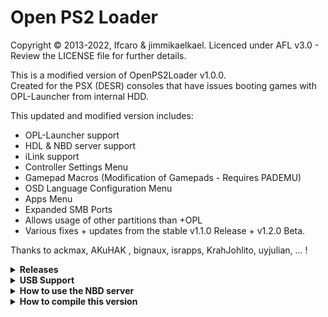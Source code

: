# Open PS2 Loader

Copyright © 2013-2022, Ifcaro & jimmikaelkael.
Licenced under AFL v3.0 - Review the LICENSE file for further details.

This is a modified version of OpenPS2Loader v1.0.0.</br>
Created for the PSX (DESR) consoles that have issues booting games with OPL-Launcher from internal HDD.

This updated and modified version includes:
- OPL-Launcher support
- HDL & NBD server support
- iLink support
- Controller Settings Menu
- Gamepad Macros (Modification of Gamepads - Requires PADEMU)
- OSD Language Configuration Menu
- Apps Menu
- Expanded SMB Ports
- Allows usage of other partitions than +OPL
- Various fixes + updates from the stable v1.1.0 Release + v1.2.0 Beta.

Thanks to ackmax, AKuHAK , bignaux, israpps, KrahJohlito, uyjulian, ... !

<details>
  <summary> <b> Releases </b> </summary>
<p>

When you download and extract the latest Open PS2 Loader from this repo, you will receive 5 variants:

| Variant | File Name | Description |
| --------- | ----------- | ----------- |
| `Release` | OPNPS2LD.ELF | Regular OPL release with GSM. |
| `ALL` | OPNPS2LD-ALL.ELF | OPL with GSM and all the features below. |
| `IGS` | OPNPS2LD-IGS.ELF | OPL with In-Game Screenshot feature. |
| `PADEMU` | OPNPS2LD-PADEMU.ELF | OPL with Pad emulation for DS3 & DS4. |
| `RTL` | OPNPS2LD-RTL.ELF | OPL with the right to left language support. |

- You can also compile you own variant, see "How to compile this version".

</p>
</details>

<details>
  <summary> <b> USB Support </b> </summary>
<p>

- USB drives must be formatted in FAT32 (MBR)
- You can format large drives in FAT32 with http://ridgecrop.co.uk/index.htm?guiformat.htm
- USBUtil is the recommended tool to install a game on USB drives, it can split games over 4GB. </br> You can get it here: https://www.psx-place.com/threads/usbutil-by-iseko.19048/

</p>
</details>

<details>
  <summary> <b> How to use the NBD server </b> </summary>
<p>

- To connect to the NBD server you will first need an NBD client and driver on your PC.
- The Ceph MSI installer bundles a signed version of the WNBD driver. </br> It can be downloaded from here: https://cloudbase.it/ceph-for-windows/
- Install the client and reboot.
- Open CMD as administrator and run: </br> ```wnbd-client.exe map hdd1 SERVER_IP``` <- Shown in OPL when NBD server started.
- You can now install games with hdl_dump like: </br> ```hdl_dump inject_dvd hdd1: "GAME_TITLE" "ISO_FILE" "BLUS_123.45" *u4```
- Unfortunately, this process can take up to 1-2 hours depending on game size.
- If you want to disconnect, open CMD as administrator and run: </br> ```wnbd-client.exe unmap hdd1```

</p>
</details>

<details>
  <summary> <b> How to compile this version </b> </summary>
<p>

- Requires setup of old PS2SDK
- Add usbd_mini.irx from newer SDK to /usr/local/ps2dev/ps2sdk/iop/irx

#### Compile all variants
```make all-variants```
#### Compile with Right-To-Left (RTL) language support
```make RTL=1```
#### Compile with In Game Screenshot (IGS)
```make IGS=1```
#### Compile with Pad Emulator (PADEMU)
```make PADEMU=1```
#### Compile and compress elf with ps2-packer
```make NOT_PACKED=0```
#### Compile uncompressed elf
```make```

</p>
</details>
